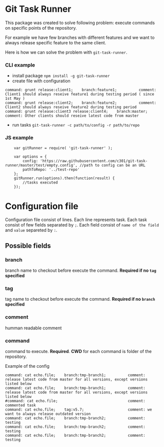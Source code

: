 # Git Task Runner

This package was created to solve following problem:
execute commands on specific points of the repository.

For example we have few branches with different features and we want to always 
release specific feature to the same client.

Here is how we can solve the problem with `git-task-runner`.

### CLI example
- install package `npm install -g git-task-runner`
- create file with configuration 
```
command: grunt release:client1;    branch:feature1;          comment: Client1 should always reseive feature1 during testing period ( since 1st May )
command: grunt release:client2;    branch:feature2;          comment: Client2 should always reseive feature2 during testing period
command: grunt release:client3 release:client4;    branch:master;          comment: Other clients should reseive latest code from master
```
- run tasks `git-task-runner -c path/to/config -r path/to/repo`

### JS example
```
    var gitRunner = require( 'git-task-runner' );

    var options = {
        config: 'https://raw.githubusercontent.com/c301/git-task-runner/master/test/empty.config', //path to config can be an URL
        pathToRepo: '../test-repo'
    };
    gitRunner.run(options).then(function(result) {
        //tasks executed
    });
```

Configuration file
==================
Configuration file consist of lines. Each line represents task.
Each task consist of few fields separated by `;`.
Each field consist of `name of the field` and `value` separeted by `:`.

Possible fields
---------------

### branch
branch name to checkout before execute the command. **Required if no `tag` specified**
### tag
tag name to checkout before execute the command. **Required if no `branch` specified**
### comment
humman readable comment
### command
command to execute. **Required**.
**CWD** for each command is folder of the repository.


Example of the config
```
command: cat echo.file;    branch:tmp-branch1;          comment: release latest code from master for all versions, except versions listed below
command: cat echo.file;    branch:tmp-branch1;          comment: release latest code from master for all versions, except versions listed below
#command: cat echo.file;                                comment: commented task
command: cat echo.file;    tag:v5.7;                    comment: we want to always release outdated version
command: cat echo.file;    branch:tmp-branch2;          comment: testing
command: cat echo.file;    branch:tmp-branch2;          comment: testing
command: cat echo.file;    branch:tmp-branch2;          comment: testing
```

